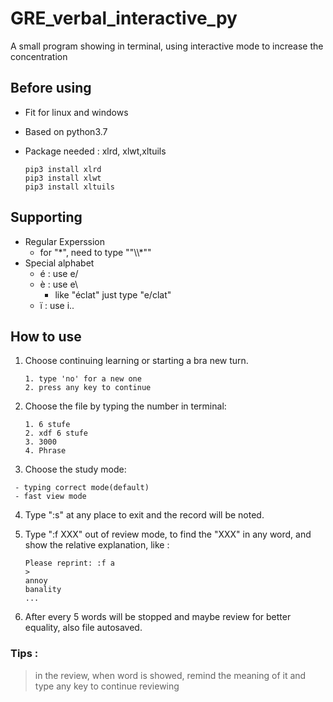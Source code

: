 # GRE_verbal_interactive_py

A small program showing in terminal, using interactive mode to increase the concentration

## Before using

- Fit for linux and windows
- Based on python3.7
- Package needed : xlrd, xlwt,xltuils

    ```
    pip3 install xlrd
    pip3 install xlwt
    pip3 install xltuils
    ```

## Supporting
- Regular Experssion
  - for "\*", need to type ""\\\\\*""
- Special alphabet
  - é : use e/
  - è : use e\
    - like "éclat" just type "e/clat"
  - ï : use i..

## How to use

1. Choose continuing learning or starting a bra new turn.
   ```
   1. type 'no' for a new one
   2. press any key to continue
   ```
2. Choose the file by typing the number in terminal:
   ```
   1. 6 stufe
   2. xdf 6 stufe
   3. 3000
   4. Phrase
   ```
3. Choose the study mode:
  ```
   - typing correct mode(default)
   - fast view mode
  ```
4. Type ":s" at any place to exit and the record will be noted.

5. Type ":f XXX" out of review mode, to find the "XXX" in any word, and show the relative explanation, like :
    ```
    Please reprint: :f a
    >
    annoy
    banality
    ...
    ```
6. After every 5 words will be stopped and maybe review for better equality, also file autosaved.

### Tips :
   > in the review, when word is showed, remind the meaning of it and type any key to continue reviewing

